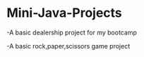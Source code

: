 # Mini-Java-Projects

-A basic dealership project for my bootcamp

-A basic rock,paper,scissors game project
